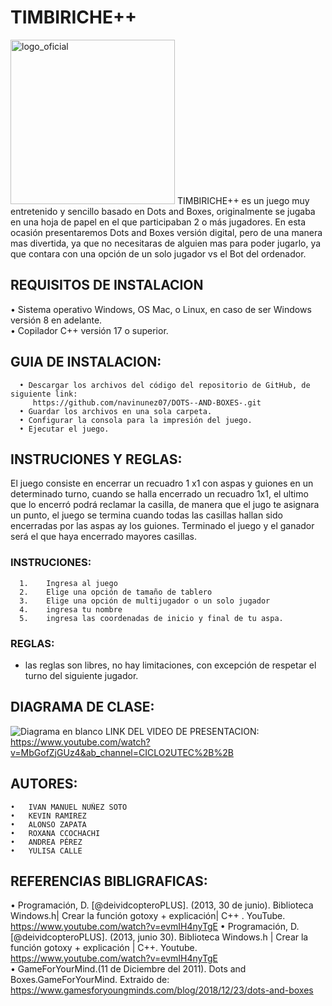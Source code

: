 # TIMBIRICHE++ 
<img width="263" alt="logo_oficial" src="https://user-images.githubusercontent.com/119469386/204888258-24092e3e-ee72-4d00-ab6b-6d737fc1c1fe.png">
  TIMBIRICHE++ es un juego muy entretenido y sencillo basado en Dots and Boxes, originalmente se jugaba en una hoja de papel en el que
  participaban 2 o más jugadores. En esta ocasión presentaremos Dots and Boxes versión digital, pero de una manera
  mas divertida, ya que no necesitaras de alguien mas para poder jugarlo, ya que contara con una opción de un 
  solo jugador vs el Bot del ordenador.  

## REQUISITOS DE INSTALACION  
  •	Sistema operativo Windows, OS Mac, o Linux, en caso de ser Windows versión 8 en adelante.    
  •	Copilador C++ versión 17 o superior.  

## GUIA DE INSTALACION:  
      •	Descargar los archivos del código del repositorio de GitHub, de siguiente link:  
         https://github.com/navinunez07/DOTS--AND-BOXES-.git
      •	Guardar los archivos en una sola carpeta.    
      •	Configurar la consola para la impresión del juego.
      •	Ejecutar el juego.  
  
## INSTRUCIONES Y REGLAS:      
  El juego consiste en encerrar un recuadro 1 x1 con aspas y guiones en un determinado turno, cuando se halla encerrado un recuadro 1x1, el ultimo que lo encerró     podrá reclamar la casilla, de manera que el jugo te asignara un punto, el juego se termina cuando todas las casillas hallan sido encerradas por las aspas ay los     guiones. Terminado el juego y el ganador será el que haya encerrado mayores casillas.  
  
### INSTRUCIONES:    
      1.	Ingresa al juego
      2.	Elige una opción de tamaño de tablero
      3.	Elige una opción de multijugador o un solo jugador
      4.	ingresa tu nombre 
      5.	ingresa las coordenadas de inicio y final de tu aspa.  

### REGLAS:  
  * las reglas son libres, no hay limitaciones, con excepción de respetar el turno del siguiente jugador.  
  
## DIAGRAMA DE CLASE:  
  ![Diagrama en blanco](https://user-images.githubusercontent.com/119469386/204703528-aa3fcbb2-6c28-4fcf-b363-1ed3c80b873c.jpeg)
  LINK DEL VIDEO DE PRESENTACION:  
  https://www.youtube.com/watch?v=MbGofZjGUz4&ab_channel=CICLO2UTEC%2B%2B
## AUTORES:  
    •	IVAN MANUEL NUÑEZ SOTO
    •	KEVIN RAMIREZ
    •	ALONSO ZAPATA
    •	ROXANA CCOCHACHI 
    •	ANDREA PÉREZ
    •	YULISA CALLE  
## REFERENCIAS BIBLIGRAFICAS:  
  •	Programación, D. [@deividcopteroPLUS]. (2013, 30 de junio). Biblioteca Windows.h| Crear la función gotoxy + explicación| C++ . YouTube. https://www.youtube.com/watch?v=evmIH4nyTgE
  •	Programación, D. [@deividcopteroPLUS]. (2013, junio 30). Biblioteca Windows.h | Crear la función gotoxy + explicación | C++. Youtube. https://www.youtube.com/watch?v=evmIH4nyTgE  
  • GameForYourMind.(11 de Diciembre del 2011). Dots and Boxes.GameForYourMind. Extraido de: https://www.gamesforyoungminds.com/blog/2018/12/23/dots-and-boxes

